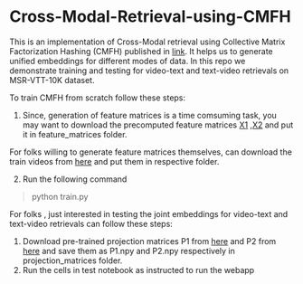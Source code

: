 # Cross-Modal-Retrieval-using-CMFH

This is an implementation of Cross-Modal retrieval using Collective Matrix Factorization Hashing (CMFH) published in [link](http://ise.thss.tsinghua.edu.cn/MIG/CVPR2014%20Collective%20Matrix%20Factorization%20Hashing%20for%20Multimodal%20Data.pdf). It helps us to generate unified embeddings for different modes of data. In this repo we demonstrate training and testing for video-text and text-video retrievals on MSR-VTT-10K dataset.

To train CMFH from scratch follow these steps:

1) Since, generation of feature matrices is a time comsuming task, you may want to download the precomputed feature matrices [X1](https://drive.google.com/file/d/1-wi8A6UuQxhpffeBnkjmML4ipOL5AxpS/view?usp=sharing) ,[X2](https://drive.google.com/file/d/1-xYAKsnN7gzVJdoSHr61aIyGmFi2mdqb/view?usp=sharing) and put it in feature_matrices folder.

For folks willing to generate feature matrices themselves, can download the train videos from [here](https://www.mediafire.com/folder/h14iarbs62e7p/shared?fbclid=IwAR3ZsoQiKf_SZjV15sGyoSr20C8A2FteXgoXS0B2Acgzq1wLpZzERP76ktc) and put them in respective folder. 

2) Run the following command

> python train.py

For folks , just interested in testing the joint embeddings for video-text and text-video retrievals can follow these steps:
1) Download pre-trained projection matrices P1 from [here](https://drive.google.com/file/d/1k-WjlaCeFdgx20cZlAaDp9tmQVE6Tiw0/view?usp=sharing) and P2 from [here](https://drive.google.com/file/d/1-2vcpE3zjdrDrXbFe9ihdN9uGVY6Tsuz/view?usp=sharing) and save them as P1.npy and P2.npy respectively in projection_matrices folder.
2) Run the cells in test notebook as instructed to run the webapp  

